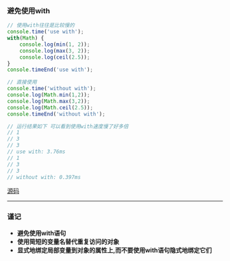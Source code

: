 ### 避免使用with

```javascript
// 使用with往往是比较慢的
console.time('use with');
with(Math) {
    console.log(min(1, 2));
    console.log(max(3, 2));
    console.log(ceil(2.5));
}
console.timeEnd('use with');

// 直接使用
console.time('without with');
console.log(Math.min(1,2));
console.log(Math.max(3,2));
console.log(Math.ceil(2.5));
console.timeEnd('without with');

// 运行结果如下 可以看到使用with速度慢了好多倍
// 1
// 3
// 3
// use with: 3.76ms
// 1
// 3
// 3
// without with: 0.397ms
```
[源码](item10/demo.js)

------

### 谨记
+ **避免使用with语句**
+ **使用简短的变量名替代重复访问的对象**
+ **显式地绑定局部变量到对象的属性上,而不要使用with语句隐式地绑定它们**